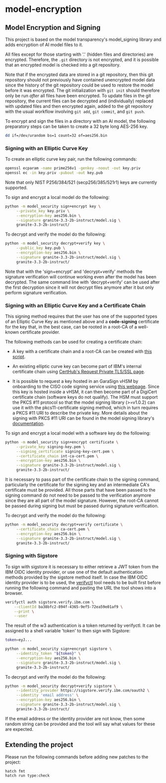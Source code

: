 # model-encryption

## Model Encryption and Signing

This project is based on the model transparency's model_signing library
and adds encryption of AI model files to it.

All files except for those starting with '.' (hidden files and directories)
are encrypted. Therefore, the `.git` directory is not encrypted, and it is
possible that an encrypted model is checked into a git repository.

Note that if the encrypted data are stored in a git repository, then this git
repository should not previously have contained unencrypted model data
since the history of the git repository could be used to restore the model
before it was encrypted.
The git initialization with `git init` should therefore only be run *after*
all files have been encrypted. To update files in the git repository, the
current files can be decrypted and (individually) replaced with updated
files and then encrypted again, added to the git repository with the usual
workflow involving `git add`, `git commit`, and `git push`.

To encrypt and sign the files in a directory with an AI model, the following
preparatory steps can be taken to create a 32 byte long AES-256 key.

```bash
dd if=/dev/urandom bs=1 count=32 of=aes256.bin
```

### Signing with an Elliptic Curve Key

To create an elliptic curve key pair, run the following commands:

```bash
openssl ecparam -name prime256v1 -genkey -noout -out key.priv
openssl ec -in key.priv -pubout -out key.pub
```

Note that only NIST P256/384/521 (secp256/385/521r1) keys are currently
supported.

To sign and encrypt a local model do the following:
```bash
python -m model_security sign+encrypt key \
     --private_key key.priv \
     --encryption-key aes256.bin \
     --signature granite-3.3-2b-instruct/model.sig \
     granite-3.3-2b-instruct/
```

To decrypt and verify the model do the following:
```bash
python -m model_security decrypt+verify key \
     --public_key key.pub \
     --encryption-key aes256.bin \
     --signature granite-3.3-2b-instruct/model.sig \
     granite-3.3-2b-instruct/
```
Note that with the 'sign+encrypt' and 'decrypt+verify' methods the signature
verification will continue working even after the model has been decrypted.
The same command line with 'decrypt+verify' can be used after the first
decryption since it will not decrypt files anymore after it but only perform
signature verification.

### Signing with an Elliptic Curve Key and a Certificate Chain

This signing method requires that the user has one of the supported types of
an Elliptic Curve Key as mentioned above and a **code-signing** certificate for
the key that, in the best case, can be rooted in a root-CA of a well-known
certificate provider.

The following methods can be used for creating a certificate chain:

- A key with a certificate chain and a root-CA can be created with
  [this script](https://github.com/sigstore/model-transparency/blob/d1a61257056e042ab09456adb9c91c6f3df606cf/scripts/tests/keys/certificate/gen.sh).

- An existing elliptic curve key can become part of IBM's internal
  certificate chain using
  [CertHub's Request Private TLS/SSL page](https://certhub.digitalcerts.identity-services.intranet.ibm.com/).

- It is possible to request a key hosted in an GaraSign vHSM by onboarding
  to the CISO code signing service using
  [this webpage](https://w3.ibm.com/w3publisher/ciso-appsec/services/code-signing).
  Since this key is hosted inside a vHSM, it can then become part of a DigiCert certificate
  chain (software keys do not qualify).
  The HSM must support the PKCS #11 protocol so that the model signing
  library (>=v1.0.2) can use it with the pkcs11-certificate signing method,
  which in turn requires a PKCS #11 URI to describe the private key.
  More details about the signing with PKCS #11 URI can be found in the
  model signing library's [documentation](https://github.com/sigstore/model-transparency/?tab=readme-ov-file#signing-with-pkcs-11-uris).


To sign and encrypt a local model with a software key do the following:
```bash
python -m model_security sign+encrypt certificate \
     --private_key signing-key.pem \
     --signing_certificate signing-key-cert.pem \
     --certificate_chain int-ca-cert.pem \
     --encryption-key aes256.bin \
     --signature granite-3.3-2b-instruct/model.sig \
     granite-3.3-2b-instruct/
```

It is necessary to pass part of the certificate chain to the signing
command, particularly the certificate for the signing key and an
intermediate CA's certificate must be provided. All those parts that have been
passed to the signing command do not need to be passed to the verification
anymore since they are all part of the model signature. However, the root-CA
cannot be passed during signing but must be passed during signature
verification.

To decrypt and verify the model do the following:
```bash
python -m model_security decrypt+verify certificate \
     --certificate_chain ca-cert.pem \
     --encryption-key aes256.bin \
     --signature granite-3.3-2b-instruct/model.sig \
     granite-3.3-2b-instruct/
```

### Signing with Sigstore

To sign with sigstore it is necessary to either retrieve a JWT token from
the IBM OIDC identity provider, or use one of the default authentication
methods provided by the sigstore method itself. In case the IBM OIDC
identity provider is to be used, the
[verifyctl](https://github.com/IBM-Verify/verifyctl) tool needs to be built
first before running the following command and pasting the URL the tool
shows into a browser.

```bash
verifyctl auth sigstore.verify.ibm.com \
	--clientId ba38bfc2-894f-4365-9ef5-72ea59e01af9 \
	--print \
	--user
```

The result of the w3 authentication is a token returned by verifyctl. It can
be assigned to a shell variable 'token' to then sign with Sigstore:

```bash
token=eyJ...

python -m model_security sign+encrypt sigstore \
     --identity_token "${token}" \
     --encryption-key aes256.bin \
     --signature granite-3.3-2b-instruct/model.sig \
     granite-3.3-2b-instruct/
```

To decrypt and verify the model do the following:
```bash
python -m model_security decrypt+verify sigstore \
     --identity_provider https://sigstore.verify.ibm.com/oauth2 \
     --identity 'email address' \
     --encryption-key aes256.bin \
     --signature granite-3.3-2b-instruct/model.sig \
     granite-3.3-2b-instruct/
```

If the email address or the identity provider are not know, then some random
string can be provided and the tool will say what values for these are expected.

## Extending the project

Please run the following commands before adding new patches to the project:

```bash
hatch fmt
hatch run type:check
```
